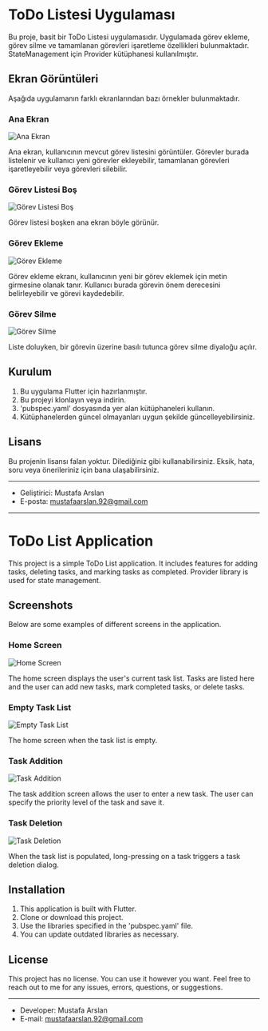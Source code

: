 # ToDo Listesi Uygulaması

Bu proje, basit bir ToDo Listesi uygulamasıdır. Uygulamada görev ekleme, görev silme ve tamamlanan görevleri işaretleme özellikleri bulunmaktadır. StateManagement için Provider kütüphanesi kullanılmıştır.

## Ekran Görüntüleri

Aşağıda uygulamanın farklı ekranlarından bazı örnekler bulunmaktadır.

### Ana Ekran

![Ana Ekran](screenshots/dolu_liste.jpeg)

Ana ekran, kullanıcının mevcut görev listesini görüntüler. Görevler burada listelenir ve kullanıcı yeni görevler ekleyebilir, tamamlanan görevleri işaretleyebilir veya görevleri silebilir.

### Görev Listesi Boş

![Görev Listesi Boş](screenshots/bos_liste.jpeg)

Görev listesi boşken ana ekran böyle görünür.

### Görev Ekleme

![Görev Ekleme](screenshots/gorev_ekleme.jpeg)

Görev ekleme ekranı, kullanıcının yeni bir görev eklemek için metin girmesine olanak tanır. Kullanıcı burada görevin önem derecesini belirleyebilir ve görevi kaydedebilir.


### Görev Silme

![Görev Silme](screenshots/gorev_silme.jpeg)

Liste doluyken, bir görevin üzerine basılı tutunca görev silme diyaloğu açılır.

## Kurulum

1. Bu uygulama Flutter için hazırlanmıştır.
2. Bu projeyi klonlayın veya indirin.
3. 'pubspec.yaml' dosyasında yer alan kütüphaneleri kullanın.
4. Kütüphanelerden güncel olmayanları uygun şekilde güncelleyebilirsiniz.

## Lisans

Bu projenin lisansı falan yoktur. Dilediğiniz gibi kullanabilirsiniz. Eksik, hata, soru veya önerileriniz için bana ulaşabilirsiniz.


---

- Geliştirici: Mustafa Arslan
- E-posta: mustafaarslan.92@gmail.com

---------------------------------------------------


# ToDo List Application
    
This project is a simple ToDo List application. It includes features for adding tasks, deleting tasks, and marking tasks as completed. Provider library is used for state management.

## Screenshots

Below are some examples of different screens in the application.

### Home Screen

![Home Screen](screenshots/dolu_liste.jpeg)

The home screen displays the user's current task list. Tasks are listed here and the user can add new tasks, mark completed tasks, or delete tasks.

### Empty Task List

![Empty Task List](screenshots/bos_liste.jpeg)

The home screen when the task list is empty.

### Task Addition

![Task Addition](screenshots/gorev_ekleme.jpeg)

The task addition screen allows the user to enter a new task. The user can specify the priority level of the task and save it.

### Task Deletion

![Task Deletion](screenshots/gorev_silme.jpeg)

When the task list is populated, long-pressing on a task triggers a task deletion dialog.

## Installation

1. This application is built with Flutter.
2. Clone or download this project.
3. Use the libraries specified in the 'pubspec.yaml' file.
4. You can update outdated libraries as necessary.

## License

This project has no license. You can use it however you want. Feel free to reach out to me for any issues, errors, questions, or suggestions.

---

- Developer: Mustafa Arslan
- E-mail: mustafaarslan.92@gmail.com

